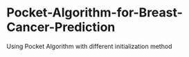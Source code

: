 # Pocket-Algorithm-for-Breast-Cancer-Prediction
Using Pocket Algorithm with different initialization method
